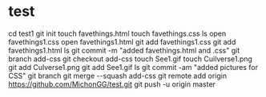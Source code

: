 # test
cd test1
git init
touch favethings.html
touch favethings.css
ls
open favethings1.css
open favethings1.html
git add favethings1.css
git add favethings1.html
ls
git commit -m "added favethings.html and .css"
git branch add-css
git checkout add-css
touch See1.gif
touch Cuilverse1.png
git add Culverse1.png
git add See1.gif
ls
git commit -am "added pictures for CSS"
git branch
git merge --squash add-css
git remote add origin https://github.com/MichonGG/test.git
git push -u origin master

